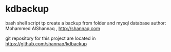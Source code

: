 # kdbackup
bash shell script tp create a backup from folder and mysql database
author: Mohammed AlShannaq , http://shannaq.com

git repository for this project are located in https://github.com/shannaq/kdbackup


